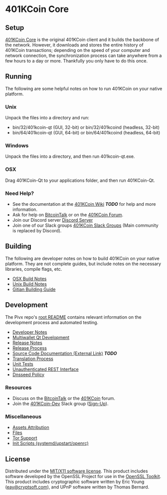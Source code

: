401KCoin Core
=====================

Setup
---------------------
[401KCoin Core](http://401kcoinchain.org/wallet) is the original 401KCoin client and it builds the backbone of the network. However, it downloads and stores the entire history of 401KCoin transactions; depending on the speed of your computer and network connection, the synchronization process can take anywhere from a few hours to a day or more. Thankfully you only have to do this once.

Running
---------------------
The following are some helpful notes on how to run 401KCoin on your native platform.

### Unix

Unpack the files into a directory and run:

- bin/32/401kcoin-qt (GUI, 32-bit) or bin/32/401kcoind (headless, 32-bit)
- bin/64/401kcoin-qt (GUI, 64-bit) or bin/64/401kcoind (headless, 64-bit)

### Windows

Unpack the files into a directory, and then run 401kcoin-qt.exe.

### OSX

Drag 401KCoin-Qt to your applications folder, and then run 401KCoin-Qt.

### Need Help?

* See the documentation at the [401KCoin Wiki](https://en.bitcoin.it/wiki/Main_Page) ***TODO***
for help and more information.
* Ask for help on [BitcoinTalk](https://bitcointalk.org/index.php?topic=1262920.0) or on the [401KCoin Forum](http://forum.401kcoinlabs.org/).
* Join our Discord server [Discord Server](https://discord.401kcoinchain.org)
* Join one of our Slack groups [401KCoin Slack Groups](https://401kcoinchain.org/slack-logins/) (Main community is replaced by Discord).

Building
---------------------
The following are developer notes on how to build 401KCoin on your native platform. They are not complete guides, but include notes on the necessary libraries, compile flags, etc.

- [OSX Build Notes](build-osx.md)
- [Unix Build Notes](build-unix.md)
- [Gitian Building Guide](gitian-building.md)

Development
---------------------
The Pivx repo's [root README](https://github.com/401kcoin/401kcoin/blob/master/README.md) contains relevant information on the development process and automated testing.

- [Developer Notes](developer-notes.md)
- [Multiwallet Qt Development](multiwallet-qt.md)
- [Release Notes](release-notes.md)
- [Release Process](release-process.md)
- [Source Code Documentation (External Link)](https://dev.visucore.com/bitcoin/doxygen/) ***TODO***
- [Translation Process](translation_process.md)
- [Unit Tests](unit-tests.md)
- [Unauthenticated REST Interface](REST-interface.md)
- [Dnsseed Policy](dnsseed-policy.md)

### Resources

* Discuss on the [BitcoinTalk](https://bitcointalk.org/index.php?topic=1262920.0) or the [401KCoin](http://forum.401kcoinlabs.org/) forum.
* Join the [401KCoin-Dev](https://401kcoin-dev.slack.com/) Slack group ([Sign-Up](https://401kcoin-dev.herokuapp.com/)).

### Miscellaneous
- [Assets Attribution](assets-attribution.md)
- [Files](files.md)
- [Tor Support](tor.md)
- [Init Scripts (systemd/upstart/openrc)](init.md)

License
---------------------
Distributed under the [MIT/X11 software license](http://www.opensource.org/licenses/mit-license.php).
This product includes software developed by the OpenSSL Project for use in the [OpenSSL Toolkit](https://www.openssl.org/). This product includes
cryptographic software written by Eric Young ([eay@cryptsoft.com](mailto:eay@cryptsoft.com)), and UPnP software written by Thomas Bernard.
